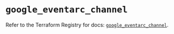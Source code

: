 # `google_eventarc_channel`

Refer to the Terraform Registry for docs: [`google_eventarc_channel`](https://registry.terraform.io/providers/hashicorp/google/6.31.0/docs/resources/eventarc_channel).

